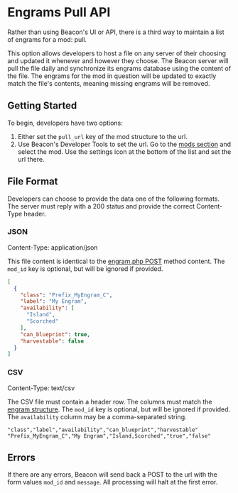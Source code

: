 # Engrams Pull API

Rather than using Beacon's UI or API, there is a third way to maintain a list of engrams for a mod: pull.

This option allows developers to host a file on any server of their choosing and updated it whenever and however they choose. The Beacon server will pull the file daily and synchronize its engrams database using the content of the file. The engrams for the mod in question will be updated to exactly match the file's contents, meaning missing engrams will be removed.

## Getting Started

To begin, developers have two options:

1. Either set the `pull_url` key of the mod structure to the url.
2. Use Beacon's Developer Tools to set the url. Go to the [mods section](beacon://action/showmods) and select the mod. Use the settings icon at the bottom of the list and set the url there.

## File Format

Developers can choose to provide the data one of the following formats. The server must reply with a 200 status and provide the correct Content-Type header.

### JSON

Content-Type: application/json

This file content is identical to the [engram.php POST](engram.md#post) method content. The `mod_id` key is optional, but will be ignored if provided.

```json
[
  {
    "class": "Prefix_MyEngram_C",
    "label": "My Engram",
    "availability": [
      "Island",
      "Scorched"
    ],
    "can_blueprint": true,
    "harvestable": false
  }
]
```

### CSV

Content-Type: text/csv

The CSV file must contain a header row. The columns must match the [engram structure](engram.php#engram-structure). The `mod_id` key is optional, but will be ignored if provided. The `availability` column may be a comma-separated string.

```csv
"class","label","availability","can_blueprint","harvestable"
"Prefix_MyEngram_C","My Engram","Island,Scorched","true","false"
```

## Errors

If there are any errors, Beacon will send back a POST to the url with the form values `mod_id` and `message`. All processing will halt at the first error.